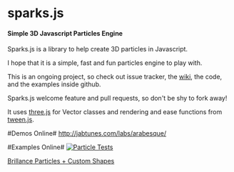 sparks.js
=========
#### Simple 3D Javascript Particles Engine ####

Sparks.js is a library to help create 3D particles in Javascript.

I hope that it is a simple, fast and fun particles engine to play with.

This is an ongoing project, so check out issue tracker, the [wiki](https://github.com/zz85/sparks.js/wiki), the code, and the examples inside github.

Sparks.js welcome feature and pull requests, so don't be shy to fork away!

It uses [three.js](https://github.com/mrdoob/three.js) for Vector classes and rendering and ease functions from [tween.js](https://github.com/sole/tween.js/).

#Demos Online#
http://jabtunes.com/labs/arabesque/

#Examples Online#
[![Particle Tests](http://i54.tinypic.com/im6ivo.png)](http://jsdo.it/zz85/27tB/fullscreen)

[Brillance Particles + Custom Shapes](http://jsdo.it/zz85/x8Gf)
